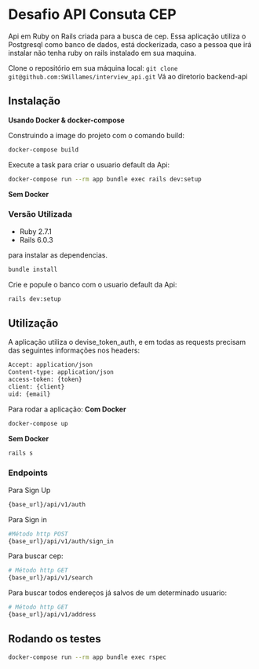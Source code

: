 # Desafio API Consuta CEP

Api em Ruby on Rails criada para a busca de cep. Essa aplicação utiliza o Postgresql como banco de dados, está dockerizada, caso a pessoa que irá instalar não tenha ruby on rails instalado em sua maquina.

Clone o repositório em sua máquina local: `git clone git@github.com:SWillames/interview_api.git`
Vá ao diretorio backend-api

## Instalação
**Usando Docker & docker-compose**

Construindo a image do projeto com o comando build:  
```bash 
docker-compose build
```
Execute a task para criar o usuario default da Api:  
```bash 
docker-compose run --rm app bundle exec rails dev:setup
```

**Sem Docker** 
### Versão Utilizada
* Ruby 2.7.1
* Rails 6.0.3

para instalar as dependencias.
```bash 
bundle install
```

Crie e popule o banco com o usuario default da Api:
```bash 
rails dev:setup
```

## Utilização

A aplicação utiliza o devise_token_auth, e em todas as requests precisam das seguintes informações nos headers:
``` bash
Accept: application/json 
Content-type: application/json 
access-token: {token} 
client: {client} 
uid: {email}
```

Para rodar a aplicação: 
**Com Docker**
```bash
docker-compose up
```

**Sem Docker**
```bash
rails s
```

### Endpoints
Para Sign Up
```bash
{base_url}/api/v1/auth
```

Para Sign in
```bash
#Método http POST
{base_url}/api/v1/auth/sign_in
```
Para buscar cep: 
```bash
# Método http GET
{base_url}/api/v1/search
```
Para buscar todos endereços já salvos de um determinado usuario:
```bash
# Método http GET
{base_url}/api/v1/address
```
## Rodando os testes

``` bash 
docker-compose run --rm app bundle exec rspec
```
